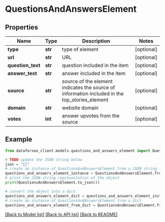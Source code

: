 # QuestionsAndAnswersElement


## Properties

Name | Type | Description | Notes
------------ | ------------- | ------------- | -------------
**type** | **str** | type of element | [optional] 
**url** | **str** | URL | [optional] 
**question_text** | **str** | question included in the item | [optional] 
**answer_text** | **str** | answer included in the item | [optional] 
**source** | **str** | source of the element indicates the source of information included in the top_stories_element | [optional] 
**domain** | **str** | website domain | [optional] 
**votes** | **int** | answer upvotes from the source | [optional] 

## Example

```python
from dataforseo_client.models.questions_and_answers_element import QuestionsAndAnswersElement

# TODO update the JSON string below
json = "{}"
# create an instance of QuestionsAndAnswersElement from a JSON string
questions_and_answers_element_instance = QuestionsAndAnswersElement.from_json(json)
# print the JSON string representation of the object
print(QuestionsAndAnswersElement.to_json())

# convert the object into a dict
questions_and_answers_element_dict = questions_and_answers_element_instance.to_dict()
# create an instance of QuestionsAndAnswersElement from a dict
questions_and_answers_element_from_dict = QuestionsAndAnswersElement.from_dict(questions_and_answers_element_dict)
```
[[Back to Model list]](../README.md#documentation-for-models) [[Back to API list]](../README.md#documentation-for-api-endpoints) [[Back to README]](../README.md)


